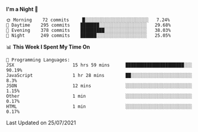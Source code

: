 <!--START_SECTION:waka-->
**I'm a Night 🦉** 

```text
🌞 Morning    72 commits     █░░░░░░░░░░░░░░░░░░░░░░░░   7.24% 
🌆 Daytime    295 commits    ███████░░░░░░░░░░░░░░░░░░   29.68% 
🌃 Evening    378 commits    █████████░░░░░░░░░░░░░░░░   38.03% 
🌙 Night      249 commits    ██████░░░░░░░░░░░░░░░░░░░   25.05%

```


📊 **This Week I Spent My Time On** 

```text
💬 Programming Languages: 
JSX                      15 hrs 59 mins      ██████████████████████░░░   90.19% 
JavaScript               1 hr 28 mins        ██░░░░░░░░░░░░░░░░░░░░░░░   8.3% 
JSON                     12 mins             ░░░░░░░░░░░░░░░░░░░░░░░░░   1.15% 
Other                    1 min               ░░░░░░░░░░░░░░░░░░░░░░░░░   0.17% 
HTML                     1 min               ░░░░░░░░░░░░░░░░░░░░░░░░░   0.17%

```


 Last Updated on 25/07/2021
<!--END_SECTION:waka-->
